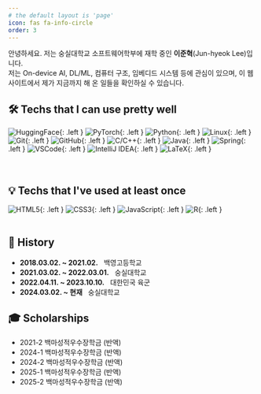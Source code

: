 ```yaml
---
# the default layout is 'page'
icon: fas fa-info-circle
order: 3
---
```


안녕하세요. 저는 숭실대학교 소프트웨어학부에 재학 중인 **이준혁**(Jun-hyeok Lee)입니다.  
저는 On-device AI, DL/ML, 컴퓨터 구조, 임베디드 시스템 등에 관심이 있으며, 이 웹사이트에서 제가 지금까지 해 온 일들을 확인하실 수 있습니다.

## 🛠️ Techs that I can use pretty well
![HuggingFace](https://img.shields.io/badge/huggingface-FFFFFF?style=for-the-badge&logo=huggingface&logoColor=yellow){: .left }
![PyTorch](https://img.shields.io/badge/pytorch-EE4C2C?style=for-the-badge&logo=pytorch&logoColor=white){: .left }
![Python](https://img.shields.io/badge/python-3776AB?style=for-the-badge&logo=python&logoColor=white){: .left }
![Linux](https://img.shields.io/badge/linux-FCC624?style=for-the-badge&logo=linux&logoColor=black){: .left }
![Git](https://img.shields.io/badge/git-F05032?style=for-the-badge&logo=git&logoColor=white){: .left }
![GitHub](https://img.shields.io/badge/github-181717?style=for-the-badge&logo=github&logoColor=white){: .left }
![C/C++](https://img.shields.io/badge/c/c++-00599C?style=for-the-badge&logo=c%2B%2B&logoColor=white){: .left }
![Java](https://img.shields.io/badge/java-00599C?style=for-the-badge&logo=java%2B%2B&logoColor=white){: .left }
![Spring](https://img.shields.io/badge/Spring-6DB33F?style=for-the-badge&logo=Spring&logoColor=white){: .left }
![VSCode](https://img.shields.io/badge/vsc-007ACC?style=for-the-badge&logo=visualstudiocode&logoColor=white){: .left }
![IntelliJ IDEA](https://img.shields.io/badge/intellijidea-000000?style=for-the-badge&logo=intellijidea&logoColor=white){: .left }
![LaTeX](https://img.shields.io/badge/latex-008080?style=for-the-badge&logo=latex&logoColor=white){: .left }<br><br><br>

<!-- ![Markdown](https://img.shields.io/badge/markdown-000000?style=for-the-badge&logo=markdown&logoColor=white){: .left } -->

## 💡 Techs that I've used at least once
![HTML5](https://img.shields.io/badge/html5-E34F26?style=for-the-badge&logo=html5&logoColor=white){: .left }
![CSS3](https://img.shields.io/badge/css-1572B6?style=for-the-badge&logo=css3&logoColor=white){: .left }
![JavaScript](https://img.shields.io/badge/javascript-F7DF1E?style=for-the-badge&logo=javascript&logoColor=black){: .left }
![R](https://img.shields.io/badge/r-276DC3?style=for-the-badge&logo=r&logoColor=white){: .left }<br><br>

## 🏫 History
- **2018.03.02. ~ 2021.02.** &nbsp; 백영고등학교
- **2021.03.02. ~ 2022.03.01.** &nbsp; 숭실대학교
- **2022.04.11. ~ 2023.10.10.** &nbsp; 대한민국 육군
- **2024.03.02. ~ 현재** &nbsp; 숭실대학교

## 🎓 Scholarships
- 2021-2 백마성적우수장학금 (반액)
- 2024-1 백마성적우수장학금 (반액)
- 2024-2 백마성적우수장학금 (반액)
- 2025-1 백마성적우수장학금 (반액)
- 2025-2 백마성적우수장학금 (반액)



